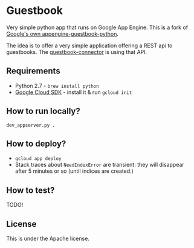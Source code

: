 # Guestbook
Very simple python app that runs on Google App Engine.
This is a fork of [Google's own appengine-guestbook-python][1].

The idea is to offer a very simple application offering a REST api to guestbooks.
The [guestbook-connector][2] is using that API.

## Requirements
* Python 2.7 - `brew install python`
* [Google Cloud SDK][3] - install it & run `gcloud init`

## How to run locally?
`dev_appserver.py .`

## How to deploy?
* `gcloud app deploy`
* Stack traces about `NeedIndexError` are transient: they will disappear after 5 minutes or so (until indices are created.)

## How to test?
TODO!

## License
This is under the Apache license.

[1]: https://github.com/GoogleCloudPlatform/appengine-guestbook-python
[2]: https://github.com/AppDirect/guestbook-connector
[3]: https://cloud.google.com/sdk/docs/
